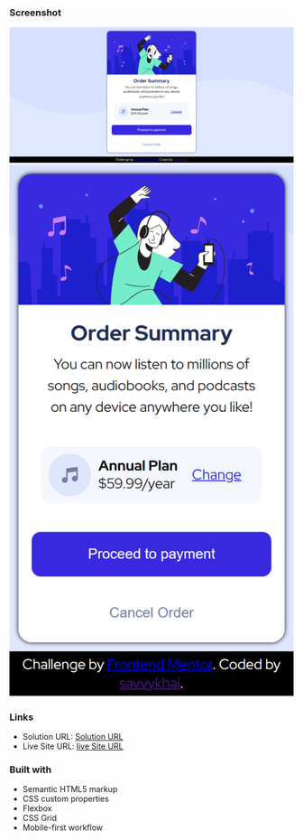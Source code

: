 
### Screenshot

![](/sample%20files/desktop%20capture.png)
![](/sample%20files/mobile%20capture.png)

### Links

- Solution URL: [Solution URL](https://github.com/savvykhai/employee-profile-card.git)
- Live Site URL: [live Site URL](https://employee-profile-card-a5axbtzgz-savvykhai.vercel.app)

### Built with

- Semantic HTML5 markup
- CSS custom properties
- Flexbox
- CSS Grid
- Mobile-first workflow
